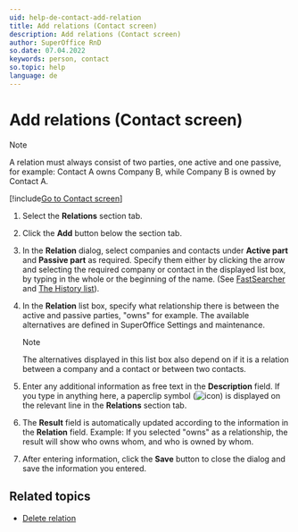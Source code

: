 ```yaml
---
uid: help-de-contact-add-relation
title: Add relations (Contact screen)
description: Add relations (Contact screen)
author: SuperOffice RnD
so.date: 07.04.2022
keywords: person, contact
so.topic: help
language: de
---
```


# Add relations (Contact screen)

> [!NOTE]
> A relation must always consist of two parties, one active and one passive, for example: Contact A owns Company B, while Company B is owned by Contact A.

[!include[Go to Contact screen](../../learn/includes/goto-contact.md)]

1. Select the **Relations** section tab.

1. Click the **Add** button below the section tab.

1. In the **Relation** dialog, select companies and contacts under **Active part** and **Passive part** as required. Specify them either by clicking the arrow and selecting the required company or contact in the displayed list box, by typing in the whole or the beginning of the name. (See [FastSearcher][1] and [The History list][2]).

1. In the **Relation** list box, specify what relationship there is between the active and passive parties, "owns" for example. The available alternatives are defined in SuperOffice Settings and maintenance.

    > [!NOTE]
    > The alternatives displayed in this list box also depend on if it is a relation between a company and a contact or between two contacts.

1. Enter any additional information as free text in the **Description** field. If you type in anything here, a paperclip symbol (![icon][img1]) is displayed on the relevant line in the **Relations** section tab.

1. The **Result** field is automatically updated according to the information in the **Relation** field. Example: If you selected "owns" as a relationship, the result will show who owns whom, and who is owned by whom.

1. After entering information, click the **Save** button to close the dialog and save the information you entered.

## Related topics

* [Delete relation][3]

<!-- Referenced links -->
[1]: ../../search-options/learn/using-fastsearcher.md
[2]: ../../search-options/learn/using-history-list.md
[3]: delete-relation.md

<!-- Referenced images -->
[img1]: ../../../media/icons/binders.bmp

